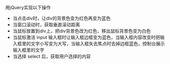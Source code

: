 用jQuery实现以下操作
<br>
- 当点击div时，让div的背景色变为红色再变为蓝色<br>
- 当窗口滚动时，获取垂直滚动距离<br>
- 当鼠标放置到div上，把div背景色改为红色，移出鼠标背景色变为白色<br>
- 当鼠标激活 input 输入框时让输入框边框变为蓝色，当输入框内容改变时把输入框里的文字小写变为大写，当输入框失去焦点时去掉边框蓝色，控制台展示输入框里的文字<br>
- 当选择 select 后，获取用户选择的内容
